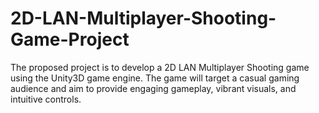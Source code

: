 # 2D-LAN-Multiplayer-Shooting-Game-Project
The proposed project is to develop a 2D LAN Multiplayer Shooting game using the Unity3D game engine. The game will target a casual gaming audience and aim to provide engaging gameplay, vibrant visuals, and intuitive controls.
